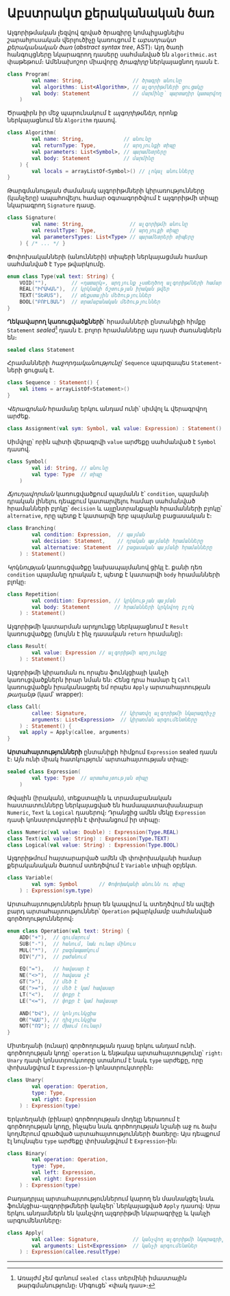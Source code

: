 # Աբստրակտ քերականական ծառ

Ալգորիթմական լեզվով գրված ծրագիրը կոմպիլյացնելիս շարահյուսական վերլուծիչը
կառուցում է _աբստրակտ քերականական ծառ_ (_abstract syntax tree_, AST)։ Այդ 
ծառի հանգույցները նկարագրող դասերը սահմանված են `algorithmic.ast` փաթեթում։
Ամենախոշոր միավորը _ծրագիրը_ ներկայացնող դասն է.

```kotlin
class Program(
        val name: String,                // ծրագրի անունը
        val algorithms: List<Algorithm>, // ալգորիթմների ցուցակը
        val body: Statement              // մարմինը՝ պարտադիր կատարվող բլոկը
    )
```

Ծրագիրն իր մեջ պարունակում է _ալգորիթմներ_, որոնք ներկայացնում են `Algorithm` դասով.

```kotlin
class Algorithm(
        val name: String,             // անունը
        val returnType: Type,         // արդյունքի տիպը
        val parameters: List<Symbol>, // պարամետրերը
        val body: Statement           // մարմինը
    ) {
        val locals = arrayListOf<Symbol>() // լոկալ անունները
}
```

Թարգմանության ժամանակ ալգորիթմների կիրառությունները (կանչերը) ապահովելու համար 
օգտագործվում է ալգորիթմի տիպը նկարագրող `Signature` դասը.

```kotlin
class Signature(
        val name: String,               // ալգորիթմի անունը
        val resultType: Type,           // արդյուքի տիպը
        val parametersTypes: List<Type> // պարամետրերի տիպերը
    ) { /* ... */ }
```

Փոփոխականների (անունների) տիպերի ներկայացման համար սահմանված է `Type` թվարկումը.

```kotlin
enum class Type(val text: String) {
    VOID(""),        // «դատարկ», արդյունք չստեղծող ալգորիթմների համար 
    REAL("ԻՐԱԿԱՆ"),  // կրկնակի ճշտության իրական թվեր
    TEXT("ՏԵՔՍՏ"),   // տեքստային մեծություններ
    BOOL("ԲՈՒԼՅԱՆ")  // տրամաբանական մեծություններ
}
```

__Ղեկավարող կառուցվածքների__՝ հրամանների ընտանիքի հիմքը `Statement` _sealed_[^1] 
դասն է. բոլոր հրամանները այս դասի ժառանգներն են։

```kotlin
sealed class Statement
```

Հրամանների _հաջորդականությունը_՝ `Sequence` պարզապես `Statement`-ների ցուցակ է.

```kotlin
class Sequence : Statement() {
    val items = arrayListOf<Statement>()
}
``` 

_Վերագրման_ հրամանը երկու անդամ ունի՝ սիմվոլ և վերագրվող արժեք.

```kotlin
class Assignment(val sym: Symbol, val value: Expression) : Statement()
```

Սիմվոլը՝ որին պիտի վերագրվի `value` արժեքը սահմանված է `Symbol` դասով.

```kotlin
class Symbol(
        val id: String, // անունը
        val type: Type  // տիպը
    )
```
 

_Ճյուղավորման_ կառուցվածքում պայմանն է՝ `condition`, պայմանի դրական լինելու դեպքում 
կատարվելու համար սահմանված հրամանների բլոկը՝ `decision` և այլընտրանքային հրամանների
բլոկը՝ `alternative`, որը պետք է կատարվի երբ պայմանը բացասական է։
 

```kotlin
class Branching(
        val condition: Expression,  // պայման
        val decision: Statement,    // դրական պայմանի հրամանները
        val alternative: Statement  // բացասական պայմանի հրամանները
    ) : Statement()
```

_Կրկնության_ կառուցվածքը նախապայմանով ցիկլ է. քանի դեռ `condition` պայմանը դրական է,
պետք է կատարվի `body` հրամանների բլոկը։

```kotlin
class Repetition(
        val condition: Expression, // կրկնության պայման
        val body: Statement        // հրամանների կրկնվող բլոկ
    ) : Statement()
```

Ալգորիթմի կատարման արդյունքը ներկայացնում է `Result` կառուցվածքը (նույնն է ինչ դասական 
`return` հրամանը)։

```kotlin
class Result(
        val value: Expression // ալգորիթմի արդյունքը
    ) : Statement()
```

Ալգորիթմի կիրառման ու որպես ֆունկցիայի կանչի կառուցվածքներն իրար նման են։ Հենց դրա 
համար էլ `Call` կառուցվածքն իրականացրել եմ որպես `Apply` արտահայտության _թաղանթ_ 
(կամ՝ wrapper):

```kotlin
class Call(
        callee: Signature,           // կիրառվղ ալգորիթմի նկարագրիչը
        arguments: List<Expression>  // կիրառման արգումենտները
    ) : Statement() {
    val apply = Apply(callee, arguments)
}
```

__Արտահայտությունների__ ընտանիքի հիմքում `Expression` sealed դասն է։ Այն ունի միակ 
հատկություն՝ արտահայտության տիպը։ 

```kotlin
sealed class Expression(
        val type: Type  // արտահայտության տիպը
    )
```

Թվային (իրական), տեքստային և տրամաբանական հաստատունները ներկայացված են համապատասխանաբար
`Numeric`, `Text` և `Logical` դասերով։ Դրանցից ամեն մեկը `Expression` դասի կոնստրուկտորին
է փոխանցում իր տիպը։

```kotlin
class Numeric(val value: Double) : Expression(Type.REAL) 
class Text(val value: String) : Expression(Type.TEXT) 
class Logical(val value: String) : Expression(Type.BOOL)
```

Ալգորիթմում հայտարարված ամեն մի փոփոխականի համար քերականական ծառում ստեղծվում է `Variable`
տիպի օբյեկտ.

```kotlin
class Variable(
        val sym: Symbol       // Փոփոխականի անունն ու տիպը 
    ) : Expression(sym.type)
```

Արտահայտություններն իրար են կապվում և ստեղծվում են ավելի բարդ արտահայտություններ՝ 
`Operation` թվարկմամբ սահմանված գործողություններով։

```kotlin
enum class Operation(val text: String) {
    ADD("+"),  // գումարում
    SUB("-"),  // հանում, նաև ունար մինուս
    MUL("*"),  // բազմապատկում
    DIV("/"),  // բաժանում

    EQ("="),   // հավասար է
    NE("<>"),  // հավասա չէ
    GT(">"),   // մեծ է
    GE(">="),  // մեծ է կամ հավասար
    LT("<"),   // փոքր է
    LE("<="),  // փոքր է կամ հավասար

    AND("ԵՎ"), // կոնյունկցիա
    OR("ԿԱՄ"), // դիզյունկցիա
    NOT("ՈՉ"); // ժխտւմ (ունար)
}
```

Միտեղանի (ունար) գործողության դասը երկու անդամ ունի. գործողության կոդը՝ `operation` 
և ենթակա արտահայտությունը՝ `right`։ `Unary` դասի կոնստրուկտորը ստանում է նաև `type` 
արժեքը, որը փոխանցվում է `Expression`-ի կոնստրուկտորին։

```kotlin
class Unary(
        val operation: Operation,
        type: Type,
        val right: Expression
    ) : Expression(type)
```

Երկտեղանի (բինար) գործողության մոդելը ներառում է գործողության կոդը, ինչպես նաև գործողության
նշանի աջ ու ձախ կողմերում գրածված արտահայտությունների ծառերը։ Այս դեպքում էլ նույնպես `type`
արժեքը փոխանցվում է `Expression`-ին։

```kotlin
class Binary(
        val operation: Operation,
        type: Type,
        val left: Expression,
        val right: Expression
    ) : Expression(type)
```

Բաղադրյալ արտահայտություններում կարող են մասնակցել նաև ֆունկցիա-ալգորիթմների կանչեր՝ ներկայացված
`Apply` դասով։ Սրա երկու անդամներն են կանչվող ալգորիթմի նկարագրիչը և կանչի արգումենտները։

```kotlin
class Apply(
        val callee: Signature,           // կանչվող ալգորիթմի նկարագրիչ
        val arguments: List<Expression>  // կանչի արգումենտներ
    ) : Expression(callee.resultType)
```

----
[^1]: Առայժմ չեմ գտնում `sealed class` տերմինի իմաստային թարգմանությունը։ Միգուցե՝ «փակ դաս»։

